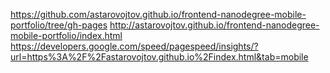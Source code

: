 https://github.com/astarovojtov.github.io/frontend-nanodegree-mobile-portfolio/tree/gh-pages
http://astarovojtov.github.io/frontend-nanodegree-mobile-portfolio/index.html
https://developers.google.com/speed/pagespeed/insights/?url=https%3A%2F%2Fastarovojtov.github.io%2Findex.html&tab=mobile